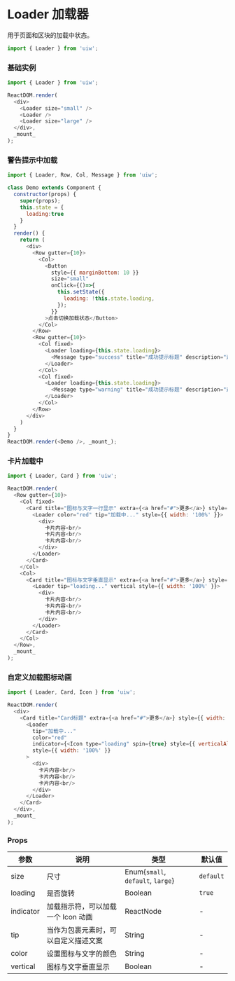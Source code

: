Loader 加载器
===

用于页面和区块的加载中状态。

```jsx
import { Loader } from 'uiw';
```

### 基础实例

<!--DemoStart,bgWhite,codePen--> 
```js
import { Loader } from 'uiw';

ReactDOM.render(
  <div>
    <Loader size="small" />
    <Loader />
    <Loader size="large" />
  </div>,
  _mount_
);
```
<!--End-->


### 警告提示中加载

<!--DemoStart,bgWhite,codePen--> 
```js
import { Loader, Row, Col, Message } from 'uiw';

class Demo extends Component {
  constructor(props) {
    super(props);
    this.state = {
      loading:true
    }
  }
  render() {
    return (
      <div>
        <Row gutter={10}>
          <Col>
            <Button
              style={{ marginBottom: 10 }}
              size="small"
              onClick={()=>{
                this.setState({
                  loading: !this.state.loading,
                });
              }}
            >点击切换加载状态</Button>
          </Col>
        </Row>
        <Row gutter={10}>
          <Col fixed>
            <Loader loading={this.state.loading}>
              <Message type="success" title="成功提示标题" description="这里是成功提示详情描述。" />
            </Loader>
          </Col>
          <Col fixed>
            <Loader loading={this.state.loading}>
              <Message type="warning" title="成功提示标题" description="这里是成功提示详情描述。" />
            </Loader>
          </Col>
        </Row>
      </div>
    )
  }
}
ReactDOM.render(<Demo />, _mount_);
```
<!--End-->

### 卡片加载中

<!--DemoStart,bgWhite,codePen--> 
```js
import { Loader, Card } from 'uiw';

ReactDOM.render(
  <Row gutter={10}>
    <Col fixed>
      <Card title="图标与文字一行显示" extra={<a href="#">更多</a>} style={{ width: 300 }}>
        <Loader color="red" tip="加载中..." style={{ width: '100%' }}>
          <div>
            卡片内容<br/>
            卡片内容<br/>
            卡片内容<br/>
          </div>
        </Loader>
      </Card>
    </Col>
    <Col>
      <Card title="图标与文字垂直显示" extra={<a href="#">更多</a>} style={{ width: 300 }}>
        <Loader tip="loading..." vertical style={{ width: '100%' }}>
          <div>
            卡片内容<br/>
            卡片内容<br/>
            卡片内容<br/>
          </div>
        </Loader>
      </Card>
    </Col>
  </Row>,
  _mount_
);
```
<!--End-->

### 自定义加载图标动画

<!--DemoStart,bgWhite,codePen--> 
```js
import { Loader, Card, Icon } from 'uiw';

ReactDOM.render(
  <div>
    <Card title="Card标题" extra={<a href="#">更多</a>} style={{ width: 300 }}>
      <Loader
        tip="加载中..."
        color="red"
        indicator={<Icon type="loading" spin={true} style={{ verticalAlign: 'text-top' }} />}
        style={{ width: '100%' }}
      >
        <div>
          卡片内容<br/>
          卡片内容<br/>
          卡片内容<br/>
        </div>
      </Loader>
    </Card>
  </div>,
  _mount_
);
```
<!--End-->

### Props

| 参数 | 说明 | 类型 | 默认值 |
|--------- |-------- |--------- |-------- |
| size | 尺寸 | Enum{`small`, `default`, `large`} | `default` |
| loading | 是否旋转 | Boolean | `true` |
| indicator | 加载指示符，可以加载一个 Icon 动画 | ReactNode | - |
| tip | 当作为包裹元素时，可以自定义描述文案 | String | - |
| color | 设置图标与文字的颜色 | String | - |
| vertical | 	图标与文字垂直显示 | Boolean | - |

